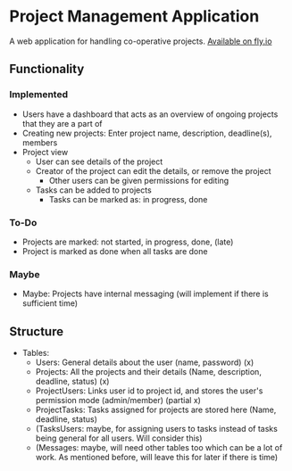 # Project Management Application

A web application for handling co-operative projects.
[Available on fly.io](http://tsoha-project-management-app.fly.dev/)

## Functionality

### Implemented

- Users have a dashboard that acts as an overview of ongoing projects that they are a part of
- Creating new projects: Enter project name, description, deadline(s), members
- Project view
  - User can see details of the project
  - Creator of the project can edit the details, or remove the project
    - Other users can be given permissions for editing
  - Tasks can be added to projects
    - Tasks can be marked as: in progress, done

### To-Do

- Projects are marked: not started, in progress, done, (late)
- Project is marked as done when all tasks are done

### Maybe

- Maybe: Projects have internal messaging (will implement if there is sufficient time)

## Structure

- Tables:
  - Users: General details about the user (name, password) (x)
  - Projects: All the projects and their details (Name, description, deadline, status) (x)
  - ProjectUsers: Links user id to project id, and stores the user's permission mode (admin/member) (partial x)
  - ProjectTasks: Tasks assigned for projects are stored here (Name, deadline, status)
  - (TasksUsers: maybe, for assigning users to tasks instead of tasks being general for all users. Will consider this)
  - (Messages: maybe, will need other tables too which can be a lot of work. As mentioned before, will leave this for later if there is time)
